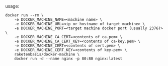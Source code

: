 usage:

    docker run --rm \
        -e DOCKER_MACHINE_NAME=<machine name> \
        -e DOCKER_MACHINE_URL=<ip or hostname of target machine> \
        -e DOCKER_MACHINE_PORT=<target machine docker port (usually 2376)> \
        -e DOCKER_MACHINE_CA_CERT=<contents of ca.pem> \
        -e DOCKER_MACHINE_CA_CERT_KEY=<contents of ca-key.pem> \
        -e DOCKER_MACHINE_CERT=<contents of cert.pem> \
        -e DOCKER_MACHINE_CERT_KEY=<contents of key-pem> \
        raketenbasis/docker-machine \
        docker run -d --name nginx -p 80:80 nginx:latest
